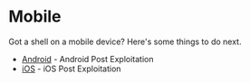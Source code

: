# Mobile

Got a shell on a mobile device? Here's some things to do next.

* [Android](android.md) - Android Post Exploitation
* [iOS](ios.md) - iOS Post Exploitation
